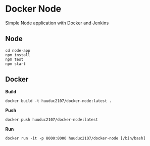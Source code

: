 # Docker Node

Simple Node application with Docker and Jenkins

## Node

```
cd node-app
npm install
npm test
npm start
```

## Docker

**Build**

```
docker build -t huuduc2107/docker-node:latest .
```

**Push**

```
docker push huuduc2107/docker-node:latest
```

**Run**

```
docker run -it -p 8000:8000 huuduc2107/docker-node [/bin/bash]
```
